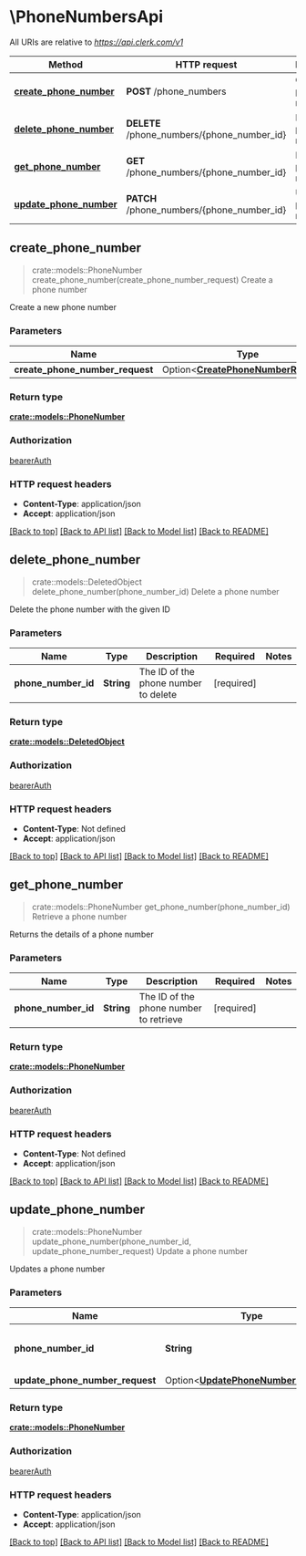 # \PhoneNumbersApi

All URIs are relative to *https://api.clerk.com/v1*

Method | HTTP request | Description
------------- | ------------- | -------------
[**create_phone_number**](PhoneNumbersApi.md#create_phone_number) | **POST** /phone_numbers | Create a phone number
[**delete_phone_number**](PhoneNumbersApi.md#delete_phone_number) | **DELETE** /phone_numbers/{phone_number_id} | Delete a phone number
[**get_phone_number**](PhoneNumbersApi.md#get_phone_number) | **GET** /phone_numbers/{phone_number_id} | Retrieve a phone number
[**update_phone_number**](PhoneNumbersApi.md#update_phone_number) | **PATCH** /phone_numbers/{phone_number_id} | Update a phone number



## create_phone_number

> crate::models::PhoneNumber create_phone_number(create_phone_number_request)
Create a phone number

Create a new phone number

### Parameters


Name | Type | Description  | Required | Notes
------------- | ------------- | ------------- | ------------- | -------------
**create_phone_number_request** | Option<[**CreatePhoneNumberRequest**](CreatePhoneNumberRequest.md)> |  |  |

### Return type

[**crate::models::PhoneNumber**](PhoneNumber.md)

### Authorization

[bearerAuth](../README.md#bearerAuth)

### HTTP request headers

- **Content-Type**: application/json
- **Accept**: application/json

[[Back to top]](#) [[Back to API list]](../README.md#documentation-for-api-endpoints) [[Back to Model list]](../README.md#documentation-for-models) [[Back to README]](../README.md)


## delete_phone_number

> crate::models::DeletedObject delete_phone_number(phone_number_id)
Delete a phone number

Delete the phone number with the given ID

### Parameters


Name | Type | Description  | Required | Notes
------------- | ------------- | ------------- | ------------- | -------------
**phone_number_id** | **String** | The ID of the phone number to delete | [required] |

### Return type

[**crate::models::DeletedObject**](DeletedObject.md)

### Authorization

[bearerAuth](../README.md#bearerAuth)

### HTTP request headers

- **Content-Type**: Not defined
- **Accept**: application/json

[[Back to top]](#) [[Back to API list]](../README.md#documentation-for-api-endpoints) [[Back to Model list]](../README.md#documentation-for-models) [[Back to README]](../README.md)


## get_phone_number

> crate::models::PhoneNumber get_phone_number(phone_number_id)
Retrieve a phone number

Returns the details of a phone number

### Parameters


Name | Type | Description  | Required | Notes
------------- | ------------- | ------------- | ------------- | -------------
**phone_number_id** | **String** | The ID of the phone number to retrieve | [required] |

### Return type

[**crate::models::PhoneNumber**](PhoneNumber.md)

### Authorization

[bearerAuth](../README.md#bearerAuth)

### HTTP request headers

- **Content-Type**: Not defined
- **Accept**: application/json

[[Back to top]](#) [[Back to API list]](../README.md#documentation-for-api-endpoints) [[Back to Model list]](../README.md#documentation-for-models) [[Back to README]](../README.md)


## update_phone_number

> crate::models::PhoneNumber update_phone_number(phone_number_id, update_phone_number_request)
Update a phone number

Updates a phone number

### Parameters


Name | Type | Description  | Required | Notes
------------- | ------------- | ------------- | ------------- | -------------
**phone_number_id** | **String** | The ID of the phone number to update | [required] |
**update_phone_number_request** | Option<[**UpdatePhoneNumberRequest**](UpdatePhoneNumberRequest.md)> |  |  |

### Return type

[**crate::models::PhoneNumber**](PhoneNumber.md)

### Authorization

[bearerAuth](../README.md#bearerAuth)

### HTTP request headers

- **Content-Type**: application/json
- **Accept**: application/json

[[Back to top]](#) [[Back to API list]](../README.md#documentation-for-api-endpoints) [[Back to Model list]](../README.md#documentation-for-models) [[Back to README]](../README.md)


